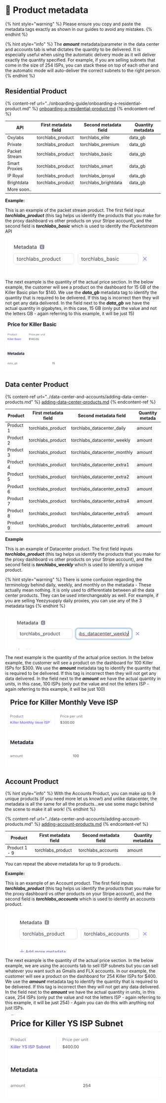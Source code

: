 # 📎 Product metadata

{% hint style="warning" %}
Please ensure you copy and paste the metadata tags exactly as shown in our guides to avoid any mistakes.
{% endhint %}

{% hint style="info" %}
The _**amount**_ metadata/parameter in the data center and accounts tab is what dictates the quantity to be delivered. It is especially useful when using the automatic delivery mode as it will deliver exactly the quantity specified. For example, if you are selling subnets that come in the size of 254 ISPs, you can stack these on top of each other and the automatic mode will auto-deliver the correct subnets to the right person.
{% endhint %}

## Residential Product&#x20;

{% content-ref url="../onboarding-guide/onboarding-a-residential-product.md" %}
[onboarding-a-residential-product.md](../onboarding-guide/onboarding-a-residential-product.md)
{% endcontent-ref %}

| API           | First metadata field | Second metadata field | Quantity metadata |
| ------------- | -------------------- | --------------------- | ----------------- |
| Oxylabs       | torchlabs\_product   | torchlabs\_elite      | data\_gb          |
| Private       | torchlabs\_product   | torchlabs\_premium    | data\_gb          |
| Packet Stream | torchlabs\_product   | torchlabs\_basic      | data\_gb          |
| Smart Proxies | torchlabs\_product   | torchlabs\_smart      | data\_gb          |
| IP Royal      | torchlabs\_product   | torchlabs\_iproyal    | data\_gb          |
| Brightdata    | torchlabs\_product   | torchlabs\_brightdata | data\_gb          |
| More soon..   |                      |                       |                   |

**Example:**

This is an example of the packet stream product. The first field input _**torchlabs\_product**_ (this tag helps us identify the products that you make for the proxy dashboard vs other products on your Stripe account), and the second field is _**torchlabs\_basic**_ which is used to identify the _Packetstream_ API

![](<../.gitbook/assets/Screen Shot 2022-03-23 at 10.51.23 PM.png>)

The next example is the quantity of the actual price section. In the below example, the customer will see a product on the dashboard for 15 GB of the Killer Basic plan for $140. We use the _**data\_gb**_ metadata tag to identify the quantity that is required to be delivered. If this tag is incorrect then they will not get any data delivered. In the field next to the _**data\_gb**_ we have the actual quantity in gigabytes, in this case, 15 GB (only put the value and not the letters GB - again referring to this example, it will be just 15)

![](<../.gitbook/assets/Screen Shot 2022-03-23 at 11.01.07 PM.png>)

## Data center Product

{% content-ref url="../data-center-and-accounts/adding-data-center-products.md" %}
[adding-data-center-products.md](../data-center-and-accounts/adding-data-center-products.md)
{% endcontent-ref %}

| Product   | First metadata field | Second metadata field          | Quantity metada |
| --------- | -------------------- | ------------------------------ | --------------- |
| Product 1 | torchlabs\_product   | torchlabs\_datacenter\_daily   | amount          |
| Product 2 | torchlabs\_product   | torchlabs\_datacenter\_weekly  | amount          |
| Product 3 | torchlabs\_product   | torchlabs\_datacenter\_monthly | amount          |
| Product 4 | torchlabs\_product   | torchlabs\_datacenter\_extra1  | amount          |
| Product 5 | torchlabs\_product   | torchlabs\_datacenter\_extra2  | amount          |
| Product 6 | torchlabs\_product   | torchlabs\_datacenter\_extra3  | amount          |
| Product 7 | torchlabs\_product   | torchlabs\_datacenter\_extra4  | amount          |
| Product 8 | torchlabs\_product   | torchlabs\_datacenter\_extra5  | amount          |
| Product 9 | torchlabs\_product   | torchlabs\_datacenter\_extra6  | amount          |

**Example**

This is an example of Datacenter product. The first field inputs _**torchlabs\_product**_ (this tag helps us identify the products that you make for the proxy dashboard vs other products on your Stripe account), and the second field is _**torchlabs\_weekly**_ which is used to identify a unique product.

{% hint style="warning" %}
There is some confusion regarding the terminology behind daily, weekly, and monthly on the metadata -  These actually mean nothing. It is only used to differentiate between all the data center products. They can be used interchangeably as well. For example, if you are selling Yeezysupply daily proxies, you can use any of the 3 metadata tags&#x20;
{% endhint %}

![](<../.gitbook/assets/Screen Shot 2022-03-23 at 11.01.57 PM (1).png>)

The next example is the quantity of the actual price section. In the below example, the customer will see a product on the dashboard for 100 Killer ISPs for $300. We use the _**amount**_ metadata tag to identify the quantity that is required to be delivered. If this tag is incorrect then they will not get any data delivered. In the field next to the _**amount**_ we have the actual quantity in units, in this case, 100 ISPs (only put the value and not the letters ISP - again referring to this example, it will be just 100)

![](<../.gitbook/assets/Screen Shot 2022-03-23 at 11.05.49 PM.png>)

## Account Product

{% hint style="info" %}
With the Accounts Product, you can make up to 9 unique products (if you need more let us know!) and unlike datacenter, the metadata is all the same for all the products...we use some magic behind the scene to make it all work!
{% endhint %}

{% content-ref url="../data-center-and-accounts/adding-account-products.md" %}
[adding-account-products.md](../data-center-and-accounts/adding-account-products.md)
{% endcontent-ref %}

| Product       | First metadata field | Second metadata field | Quantity metadata |
| ------------- | -------------------- | --------------------- | ----------------- |
| Product 1 - 9 | torchlabs\_product   | torchlabs\_accounts   | amount            |

You can repeat the above metadata for up to 9 products.

**Example:**

This is an example of an Account product. The first field inputs _**torchlabs\_product**_ (this tag helps us identify the products that you make for the proxy dashboard vs other products on your Stripe account), and the second field is _**torchlabs\_accounts**_ which is used to identify an accounts product.

![](<../.gitbook/assets/Screen Shot 2022-03-23 at 11.27.43 PM.png>)

The next example is the quantity of the actual price section. In the below example, we are using the accounts tab to sell ISP subnets but you can sell whatever you want such as Gmails and FLX accounts.  In our example, the customer will see a product on the dashboard for 254 Killer ISPs for $400. We use the _**amount**_ metadata tag to identify the quantity that is required to be delivered. If this tag is incorrect then they will not get any data delivered. In the field next to the _**amount**_ we have the actual quantity in units, in this case, 254 ISPs (only put the value and not the letters ISP - again referring to this example, it will be just 254) -  Again you can do this with anything not just ISPs.

![](<../.gitbook/assets/Screen Shot 2022-03-23 at 11.27.53 PM.png>)
